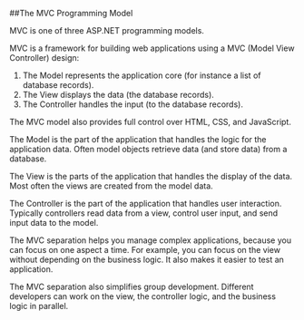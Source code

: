 ##The MVC Programming Model


MVC is one of three ASP.NET programming models.


MVC is a framework for building web applications using a MVC (Model View Controller) design:


1. The Model represents the application core (for instance a list of database records).
2. The View displays the data (the database records).
3. The Controller handles the input (to the database records).


The MVC model also provides full control over HTML, CSS, and JavaScript.


The Model is the part of the application that handles the logic for the application data. Often model objects retrieve data (and store data) from a database.


The View is the parts of the application that handles the display of the data. Most often the views are created from the model data.


The Controller is the part of the application that handles user interaction. Typically controllers read data from a view, control user input, and send input data to the model.


The MVC separation helps you manage complex applications, because you can focus on one aspect a time. For example, you can focus on the view without depending on the business logic. It also makes it easier to test an application.


The MVC separation also simplifies group development. Different developers can work on the view, the controller logic, and the business logic in parallel.